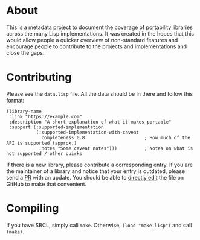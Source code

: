 # About
This is a metadata project to document the coverage of portability libraries across the many Lisp implementations. It was created in the hopes that this would allow people a quicker overview of non-standard features and encourage people to contribute to the projects and implementations and close the gaps.

# Contributing
Please see the `data.lisp` file. All the data should be in there and follow this format:

``` Lisp
(library-name
 :link "https://example.com"
 :description "A short explanation of what it makes portable"
 :support (:supported-implementation
           (:supported-implementation-with-caveat
            :completeness 0.8                      ; How much of the API is supported (approx.)
            :notes "Some caveat notes")))          ; Notes on what is not supported / other quirks
```

If there is a new library, please contribute a corresponding entry. If you are the maintainer of a library and notice that your entry is outdated, please send a [PR](https://github.com/Shinmera/portability/pulls) with an update. You should be able to [directly edit](https://github.com/Shinmera/portability/blob/master/data.lisp) the file on GitHub to make that convenient.

# Compiling
If you have SBCL, simply call `make`. Otherwise, `(load "make.lisp")` and call `(make)`.
